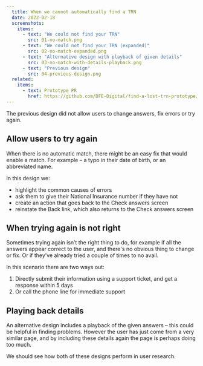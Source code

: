 ```yaml
---
  title: When we cannot automatically find a TRN
  date: 2022-02-18
  screenshots:
    items:
      - text: "We could not find your TRN"
        src: 01-no-match.png
      - text: "We could not find your TRN (expanded)"
        src: 02-no-match-expanded.png
      - text: "Alternative design with playback of given details"
        src: 03-no-match-with-details-playback.png
      - text: "Previous design"
        src: 04-previous-design.png
  related:
    items:
      - text: Prototype PR
        href: https://github.com/DFE-Digital/find-a-lost-trn-prototype/pull/35
---
```


The previous design did not allow users to change answers, fix errors or try again.

## Allow users to try again

When there is no automatic match, there might be an easy fix that would enable a match. For example – a typo in their date of birth, or an abbreviated name.

In this design we:

- highlight the common causes of errors
- ask them to give their National Insurance number if they have not
- create an action that goes back to the Check answers screen
- reinstate the Back link, which also returns to the Check answers screen

## When trying again is not right

Sometimes trying again isn’t the right thing to do, for example if all the answers appear correct to the user, and there's no obvious thing to change or fix. Or if they’ve already tried a couple of times to no avail.

In this scenario there are two ways out:

1. Directly submit their information using a support ticket, and get a response within 5 days
2. Or call the phone line for immediate support

## Playing back details

An alternative design includes a playback of the given answers – this could be helpful in finding problems. However the user has just come from a very similar page, and by including these details again the page is perhaps doing too much.

We should see how both of these designs perform in user research.
